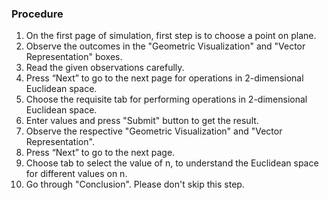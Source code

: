 ### Procedure

1. On the first page of simulation, first step is to choose a point on plane.
2. Observe the outcomes in the "Geometric Visualization" and "Vector Representation" boxes.
3. Read the given observations carefully.
4. Press “Next” to go to the next page for operations in 2-dimensional Euclidean space.
5. Choose the requisite tab for performing operations in 2-dimensional Euclidean space.
6. Enter values and press "Submit" button to get the result.
7. Observe the respective "Geometric Visualization" and "Vector Representation".
8. Press “Next” to go to the next page.
9. Choose tab to select the value of n, to understand the Euclidean space for different values on n.
10. Go through "Conclusion". Please don't skip this step.